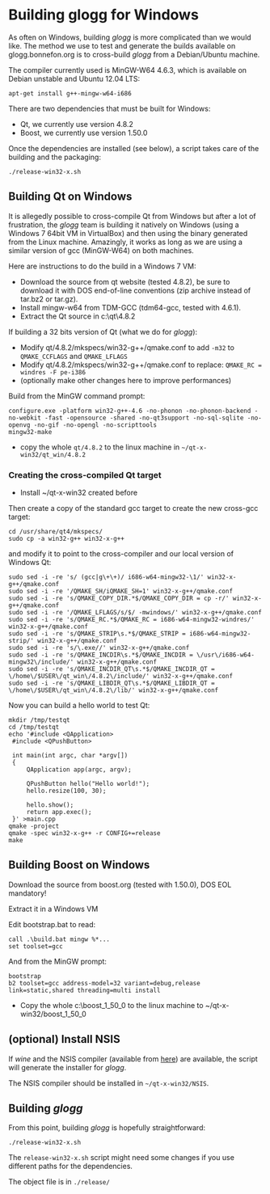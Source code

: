 # Building glogg for Windows

As often on Windows, building _glogg_ is more complicated than we would like.
The method we use to test and generate the builds available on
glogg.bonnefon.org is to cross-build _glogg_ from a Debian/Ubuntu machine.

The compiler currently used is MinGW-W64 4.6.3, which is available on Debian unstable and Ubuntu 12.04 LTS:

    apt-get install g++-mingw-w64-i686

There are two dependencies that must be built for Windows:
 - Qt, we currently use version 4.8.2
 - Boost, we currently use version 1.50.0

Once the dependencies are installed (see below), a script takes care of the building and the packaging:

    ./release-win32-x.sh

## Building Qt on Windows

It is allegedly possible to cross-compile Qt from Windows but after a lot of
frustration, the _glogg_ team is building it natively on Windows (using a
Windows 7 64bit VM in VirtualBox) and then using the binary generated from the
Linux machine.  Amazingly, it works as long as we are using a similar version
of gcc (MinGW-W64) on both machines.

Here are instructions to do the build in a Windows 7 VM:

 - Download the source from qt website (tested 4.8.2), be sure to download it with DOS end-of-line conventions (zip archive instead of tar.bz2 or tar.gz).
 - Install mingw-w64 from TDM-GCC (tdm64-gcc, tested with 4.6.1).
 - Extract the Qt source in c:\qt\4.8.2

If building a 32 bits version of Qt (what we do for _glogg_):

 - Modify qt/4.8.2/mkspecs/win32-g++/qmake.conf to add `-m32` to `QMAKE_CCFLAGS` and `QMAKE_LFLAGS`
 - Modify qt/4.8.2/mkspecs/win32-g++/qmake.conf to replace: `QMAKE_RC = windres -F pe-i386`
 - (optionally make other changes here to improve performances)

Build from the MinGW command prompt:

    configure.exe -platform win32-g++-4.6 -no-phonon -no-phonon-backend -no-webkit -fast -opensource -shared -no-qt3support -no-sql-sqlite -no-openvg -no-gif -no-opengl -no-scripttools
    mingw32-make

 - copy the whole `qt/4.8.2` to the linux machine in `~/qt-x-win32/qt_win/4.8.2`

### Creating the cross-compiled Qt target

 - Install ~/qt-x-win32 created before

Then create a copy of the standard gcc target to create the new cross-gcc target:

    cd /usr/share/qt4/mkspecs/
    sudo cp -a win32-g++ win32-x-g++

and modify it to point to the cross-compiler and our local version of Windows Qt:

    sudo sed -i -re 's/ (gcc|g\+\+)/ i686-w64-mingw32-\1/' win32-x-g++/qmake.conf
    sudo sed -i -re '/QMAKE_SH/iQMAKE_SH=1' win32-x-g++/qmake.conf
    sudo sed -i -re 's/QMAKE_COPY_DIR.*$/QMAKE_COPY_DIR = cp -r/' win32-x-g++/qmake.conf
    sudo sed -i -re '/QMAKE_LFLAGS/s/$/ -mwindows/' win32-x-g++/qmake.conf
    sudo sed -i -re 's/QMAKE_RC.*$/QMAKE_RC = i686-w64-mingw32-windres/' win32-x-g++/qmake.conf
    sudo sed -i -re 's/QMAKE_STRIP\s.*$/QMAKE_STRIP = i686-w64-mingw32-strip/' win32-x-g++/qmake.conf
    sudo sed -i -re 's/\.exe//' win32-x-g++/qmake.conf
    sudo sed -i -re 's/QMAKE_INCDIR\s.*$/QMAKE_INCDIR = \/usr\/i686-w64-mingw32\/include/' win32-x-g++/qmake.conf
    sudo sed -i -re 's/QMAKE_INCDIR_QT\s.*$/QMAKE_INCDIR_QT = \/home\/$USER\/qt_win\/4.8.2\/include/' win32-x-g++/qmake.conf
    sudo sed -i -re 's/QMAKE_LIBDIR_QT\s.*$/QMAKE_LIBDIR_QT = \/home\/$USER\/qt_win\/4.8.2\/lib/' win32-x-g++/qmake.conf

Now you can build a hello world to test Qt:

    mkdir /tmp/testqt
    cd /tmp/testqt
    echo '#include <QApplication>
     #include <QPushButton>

     int main(int argc, char *argv[])
     {
         QApplication app(argc, argv);

         QPushButton hello("Hello world!");
         hello.resize(100, 30);

         hello.show();
         return app.exec();
     }' >main.cpp
    qmake -project
    qmake -spec win32-x-g++ -r CONFIG+=release
    make

## Building Boost on Windows

Download the source from boost.org (tested with 1.50.0), DOS EOL mandatory!

Extract it in a Windows VM

Edit bootstrap.bat to read:

    call .\build.bat mingw %*...
    set toolset=gcc

And from the MinGW prompt:

    bootstrap
    b2 toolset=gcc address-model=32 variant=debug,release link=static,shared threading=multi install

 - Copy the whole c:\boost_1_50_0 to the linux machine to ~/qt-x-win32/boost_1_50_0

## (optional) Install NSIS

If _wine_ and the NSIS compiler (available from [here](http://nsis.sourceforge.net/Main_Page)) are available, the script will generate the installer for _glogg_.

The NSIS compiler should be installed in `~/qt-x-win32/NSIS`.

## Building _glogg_

From this point, building _glogg_ is hopefully straightforward:

    ./release-win32-x.sh

The `release-win32-x.sh` script might need some changes if you use different paths for the dependencies.

The object file is in `./release/`
